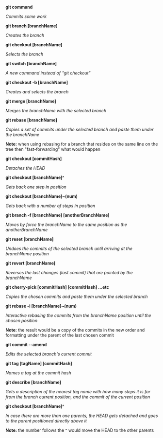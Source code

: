**git command**

*Commits some work*



**git branch [branchName]**

*Creates the branch*



**git checkout [branchName]**

*Selects the branch*



**git switch [branchName]**

*A new command instead of "git checkout"*



**git checkout -b [branchName]**

*Creates and selects the branch*



**git merge [branchName]**

*Merges the branchName with the selected branch*



**git rebase [branchName]**

*Copies a set of commits under the selected branch and paste them under the branchName*

**Note:** when using rebasing for a branch that resides on the same line on the tree then "fast-forwarding" what would happen



**git checkout [commitHash]**

*Detaches the HEAD*



**git checkout [branchName]^**

*Gets back one step in position*



**git checkout [branchName]~(num)**

*Gets back with a number of steps in position*



**git branch -f [branchName] [anotherBranchName]**

*Moves by force the branchName to the same position as the anotherBranchName*



**git reset [branchName]**

*Undoes the commits of the selected branch until arriving at the branchName position*



**git revert [branchName]**

*Reverses the last changes (last commit) that are pointed by the branchName*



**git cherry-pick [commitHash] [commitHash] ...etc**

*Copies the chosen commits and paste them under the selected branch*



**git rebase -i [branchName]~(num)**

*Interactive rebasing the commits from the branchName position until the chosen position*

**Note:** the result would be a copy of the commits in the new order and formatting under the parent of the last chosen commit



**git commit --amend**

*Edits the selected branch's current commit*



**git tag [tagName] [commitHash]**

*Names a tag at the commit hash*



**git describe [branchName]**

*Gets a description of the nearest tag name with how many steps it is far from the branch current position, and the commit of the current position*



**git checkout [branchName]^**

*In case there are more than one parents, the HEAD gets detached and goes to the parent positioned directly above it*

**Note:** the number follows the ^ would move the HEAD to the other parents


